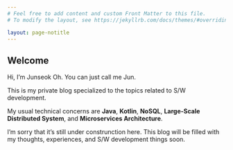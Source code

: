 ```yaml
---
# Feel free to add content and custom Front Matter to this file.
# To modify the layout, see https://jekyllrb.com/docs/themes/#overriding-theme-defaults

layout: page-notitle
---
```

Welcome
---

Hi, I’m Junseok Oh. You can just call me Jun.

This is my private blog specialized to the topics related to S/W development.

My usual technical concerns are **Java**, **Kotlin**, **NoSQL**, **Large-Scale Distributed System**, and **Microservices Architecture**.

I’m sorry that it’s still under construnction here. This blog will be filled with my thoughts, experiences, and S/W development things soon.